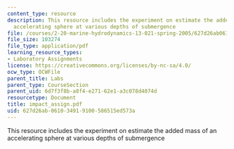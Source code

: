 ```yaml
---
content_type: resource
description: This resource includes the experiment on estimate the added mass of an
  accelerating sphere at various depths of submergence
file: /courses/2-20-marine-hydrodynamics-13-021-spring-2005/627d26ab061034919100586515ed573a_impact_assign.pdf
file_size: 103274
file_type: application/pdf
learning_resource_types:
- Laboratory Assignments
license: https://creativecommons.org/licenses/by-nc-sa/4.0/
ocw_type: OCWFile
parent_title: Labs
parent_type: CourseSection
parent_uid: 6d7f3f8b-a8f4-e271-62e1-a3c078d4074d
resourcetype: Document
title: impact_assign.pdf
uid: 627d26ab-0610-3491-9100-586515ed573a
---
```

This resource includes the experiment on estimate the added mass of an accelerating sphere at various depths of submergence